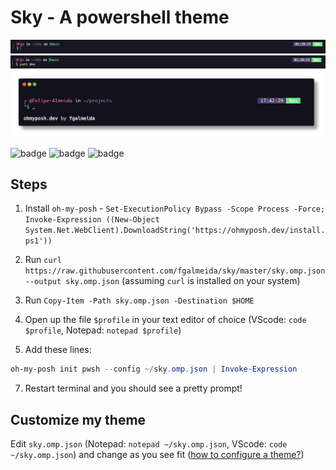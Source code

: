 # Sky - A powershell theme 


![SKY PREVIEW](https://github.com/fgalmeida/sky/blob/main/github/screenshot.png)
![SKY PREVIEW](https://github.com/fgalmeida/sky/blob/main/github/screenshot-2.png)
![SKY PREVIEW](https://github.com/fgalmeida/sky/blob/main/github/sky.png)
 
![badge](https://img.shields.io/github/issues-raw/fgalmeida/sky?style=flat-square)
![badge](https://img.shields.io/github/forks/fgalmeida/sky?style=social)
![badge](https://img.shields.io/github/stars/fgalmeida/sky?style=social)<space><space>
 
## Steps

1. Install `oh-my-posh` - `Set-ExecutionPolicy Bypass -Scope Process -Force; Invoke-Expression ((New-Object System.Net.WebClient).DownloadString('https://ohmyposh.dev/install.ps1'))`

2. Run `curl https://raw.githubusercontent.com/fgalmeida/sky/master/sky.omp.json --output sky.omp.json` (assuming `curl` is installed on your system)

3. Run `Copy-Item -Path sky.omp.json -Destination $HOME`

4. Open up the file `$profile` in your text editor of choice (VScode: `code $profile`, Notepad: `notepad $profile`)

5. Add these lines: 

```powershell
oh-my-posh init pwsh --config ~/sky.omp.json | Invoke-Expression
```

7. Restart terminal and you should see a pretty prompt!

## Customize my theme

Edit `sky.omp.json` (Notepad: `notepad ~/sky.omp.json`, VScode: `code ~/sky.omp.json`) and change as you see fit ([how to configure a theme?](https://ohmyposh.dev/docs/config-overview))
